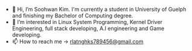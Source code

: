 - 👋 Hi, I’m Soohwan Kim. I'm currently a student in University of Guelph and finishing my Bachelor of Computing degree.
- 👀 I’m interested in Linux System Programming, Kernel Driver Engineering, full stack developing, A.I engineering and Game developing.
- 📫 How to reach me -> rlatnghks789456@gmail.com

<!---
Soohwan123/Soohwan123 is a ✨ special ✨ repository because its `README.md` (this file) appears on your GitHub profile.
You can click the Preview link to take a look at your changes.
--->
